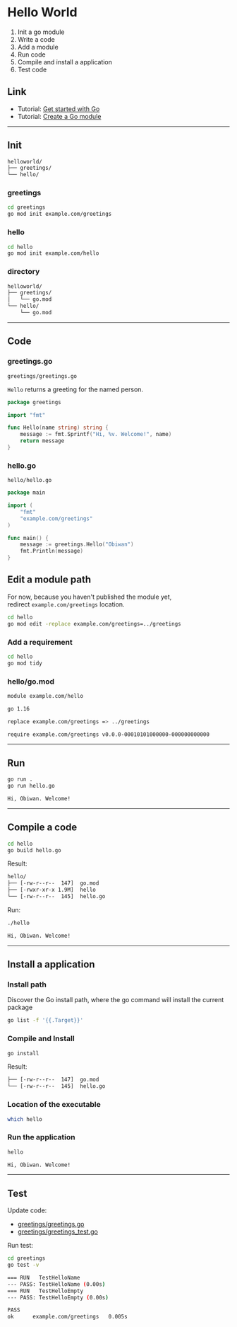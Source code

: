 # Hello World

1. Init a go module
2. Write a code
3. Add a module
4. Run code
5. Compile and install a application
6. Test code

## Link

- Tutorial: [Get started with Go](https://golang.org/doc/tutorial/getting-started)
- Tutorial: [Create a Go module](https://golang.org/doc/tutorial/create-module)

---

## Init

```bash
helloworld/
├── greetings/
└── hello/
```

### greetings

```bash
cd greetings
go mod init example.com/greetings
```

### hello

```bash
cd hello
go mod init example.com/hello
```

### directory

```bash
helloworld/
├── greetings/
│   └── go.mod
└── hello/
    └── go.mod
```

---

## Code

### greetings.go

`greetings/greetings.go`

`Hello` returns a greeting for the named person.

```go
package greetings

import "fmt"

func Hello(name string) string {
    message := fmt.Sprintf("Hi, %v. Welcome!", name)
    return message
}
```

### hello.go

`hello/hello.go`

```go
package main

import (
    "fmt"
    "example.com/greetings"
)

func main() {
    message := greetings.Hello("Obiwan")
    fmt.Println(message)
}
```

## Edit a module path

For now, because you haven't published the module yet,  
redirect `example.com/greetings` location.

```bash
cd hello
go mod edit -replace example.com/greetings=../greetings
```

### Add a requirement

```bash
cd hello
go mod tidy
```

### hello/go.mod

```bash
module example.com/hello

go 1.16

replace example.com/greetings => ../greetings

require example.com/greetings v0.0.0-00010101000000-000000000000
```

---

## Run

```bash
go run .
go run hello.go

Hi, Obiwan. Welcome!
```

---

## Compile a code

```bash
cd hello
go build hello.go
```

Result:

```bash
hello/
├── [-rw-r--r--  147]  go.mod
├── [-rwxr-xr-x 1.9M]  hello
└── [-rw-r--r--  145]  hello.go
```

Run:

```bash
./hello

Hi, Obiwan. Welcome!
```

---

## Install a application

### Install path

Discover the Go install path, where the go command will install the current package

```bash
go list -f '{{.Target}}'
```

### Compile and Install

```bash
go install
```

Result:

```bash
├── [-rw-r--r--  147]  go.mod
└── [-rw-r--r--  145]  hello.go
```

### Location of the executable

```bash
which hello
```

### Run the application

```bash
hello

Hi, Obiwan. Welcome!
```

---

## Test

Update code:

- [greetings/greetings.go](greetings/greetings.go)
- [greetings/greetings_test.go](greetings/greetings_test.go)

Run test:

```bash
cd greetings
go test -v
```

```bash
=== RUN   TestHelloName
--- PASS: TestHelloName (0.00s)
=== RUN   TestHelloEmpty
--- PASS: TestHelloEmpty (0.00s)

PASS
ok      example.com/greetings   0.005s
```
